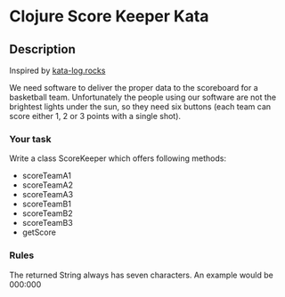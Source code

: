# Clojure Score Keeper Kata

## Description

Inspired by [kata-log.rocks](http://kata-log.rocks/score-keeper-kata)

We need software to deliver the proper data to the scoreboard for a basketball team. Unfortunately the people using our software are not the brightest lights under the sun, so they need six buttons (each team can score either 1, 2 or 3 points with a single shot).


### Your task
Write a class ScoreKeeper which offers following methods:

* scoreTeamA1
* scoreTeamA2
* scoreTeamA3
* scoreTeamB1
* scoreTeamB2
* scoreTeamB3
* getScore

### Rules
The returned String always has seven characters. An example would be 000:000